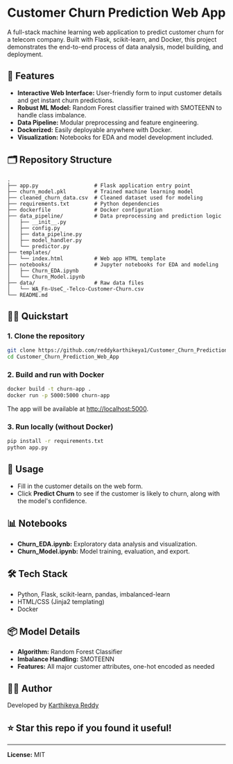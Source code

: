 # Customer Churn Prediction Web App

A full-stack machine learning web application to predict customer churn for a telecom company. Built with Flask, scikit-learn, and Docker, this project demonstrates the end-to-end process of data analysis, model building, and deployment.

## 🚀 Features

- **Interactive Web Interface:** User-friendly form to input customer details and get instant churn predictions.
- **Robust ML Model:** Random Forest classifier trained with SMOTEENN to handle class imbalance.
- **Data Pipeline:** Modular preprocessing and feature engineering.
- **Dockerized:** Easily deployable anywhere with Docker.
- **Visualization:** Notebooks for EDA and model development included.

## 🗂️ Repository Structure

```
.
├── app.py                  # Flask application entry point
├── churn_model.pkl         # Trained machine learning model
├── cleaned_churn_data.csv  # Cleaned dataset used for modeling
├── requirements.txt        # Python dependencies
├── dockerfile              # Docker configuration
├── data_pipeline/          # Data preprocessing and prediction logic
│   ├── __init__.py
│   ├── config.py
│   ├── data_pipeline.py
│   ├── model_handler.py
│   └── predictor.py
├── templates/
│   └── index.html          # Web app HTML template
├── notebooks/              # Jupyter notebooks for EDA and modeling
│   ├── Churn_EDA.ipynb
│   └── Churn_Model.ipynb
├── data/                   # Raw data files
│   └── WA_Fn-UseC_-Telco-Customer-Churn.csv
└── README.md
```

## 🏃‍♂️ Quickstart

### 1. Clone the repository

```bash
git clone https://github.com/reddykarthikeya1/Customer_Churn_Prediction_Web_App.git
cd Customer_Churn_Prediction_Web_App
```

### 2. Build and run with Docker

```bash
docker build -t churn-app .
docker run -p 5000:5000 churn-app
```

The app will be available at [http://localhost:5000](http://localhost:5000).

### 3. Run locally (without Docker)

```bash
pip install -r requirements.txt
python app.py
```

## 📝 Usage

- Fill in the customer details on the web form.
- Click **Predict Churn** to see if the customer is likely to churn, along with the model's confidence.

## 📊 Notebooks

- **Churn_EDA.ipynb:** Exploratory data analysis and visualization.
- **Churn_Model.ipynb:** Model training, evaluation, and export.

## 🛠️ Tech Stack

- Python, Flask, scikit-learn, pandas, imbalanced-learn
- HTML/CSS (Jinja2 templating)
- Docker

## 📦 Model Details

- **Algorithm:** Random Forest Classifier
- **Imbalance Handling:** SMOTEENN
- **Features:** All major customer attributes, one-hot encoded as needed

## 🧑‍💻 Author

Developed by [Karthikeya Reddy](https://github.com/reddykarthikeya1)

## ⭐️ Star this repo if you found it useful!

---

**License:** MIT
